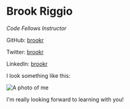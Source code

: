 # Brook Riggio
_Code Fellows Instructor_

GitHub: [brookr](http://github.com/brookr)

Twitter: [brookr](http://twitter.com/brookr)

LinkedIn: [brookr](http://linkedin.com/in/brookr)

I look something like this:

![A photo of me](http://f.cl.ly/items/0w131G2n2s2j3S3t042M/Probrookr.jpeg)

I'm really looking forward to learning with you!


